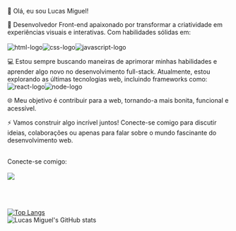 👋 Olá, eu sou Lucas Miguel!

🚀 Desenvolvedor Front-end apaixonado por transformar a criatividade em experiências visuais e interativas. Com habilidades sólidas em:<br><br>
<img src="https://img.shields.io/badge/HTML5-E34F26?style=for-the-badge&logo=html5&logoColor=white" alt="html-logo"><img src="https://img.shields.io/badge/CSS3-1572B6?style=for-the-badge&logo=css3&logoColor=white" alt="css-logo"><img src="https://img.shields.io/badge/JavaScript-F7DF1E?style=for-the-badge&logo=javascript&logoColor=black" alt="javascript-logo"> 


💻 Estou sempre buscando maneiras de aprimorar minhas habilidades e aprender algo novo no desenvolvimento full-stack. Atualmente, estou explorando as últimas tecnologias web, incluindo frameworks como: <br>
<img src="https://img.shields.io/badge/React-20232A?style=for-the-badge&logo=react&logoColor=61DAFB" alt="react-logo"><img src="https://img.shields.io/badge/Node.js-43853D?style=for-the-badge&logo=node.js&logoColor=white" alt="node-logo">

🌐 Meu objetivo é contribuir para a web, tornando-a mais bonita, funcional e acessível.

⚡ Vamos construir algo incrível juntos! Conecte-se comigo para discutir ideias, colaborações ou apenas para falar sobre o mundo fascinante do desenvolvimento web.

<br>
Conecte-se comigo:
<br><br>
<a href="https://www.linkedin.com/in/lucas-rodrigues-de-abreu/"><img src="https://img.shields.io/badge/LinkedIn-0077B5?style=for-the-badge&logo=linkedin&logoColor=white"></a>

<br><br><br>
[![Top Langs](https://github-readme-stats.vercel.app/api/top-langs/?username=lucasmiguelabreu&layout=donut&theme=radical)](https://github.com/anuraghazra/github-readme-stats)
<br>
![Lucas Miguel's GitHub stats](https://github-readme-stats.vercel.app/api?username=lucasmiguelabreu&show_icons=true&theme=radical)
